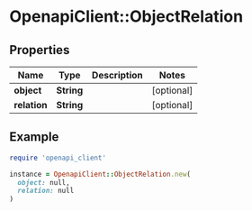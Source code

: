 # OpenapiClient::ObjectRelation

## Properties

| Name | Type | Description | Notes |
| ---- | ---- | ----------- | ----- |
| **object** | **String** |  | [optional] |
| **relation** | **String** |  | [optional] |

## Example

```ruby
require 'openapi_client'

instance = OpenapiClient::ObjectRelation.new(
  object: null,
  relation: null
)
```

